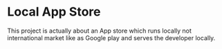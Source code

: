 # Local App Store

This project is actually about an App store which runs locally not international market like as Google play and serves the developer locally.
